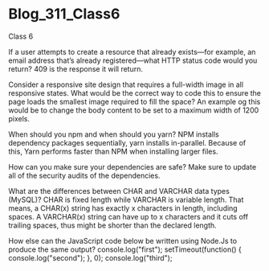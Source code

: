 # Blog_311_Class6
Class 6

If a user attempts to create a resource that already exists—for example, an email address that’s already registered—what HTTP status code would you return?
  409 is the response it will return.

Consider a responsive site design that requires a full-width image in all responsive states. What would be the correct way to code this to ensure the page loads the smallest image required to fill the space?
  An example og this would be to change the body content to be set to a maximum width of 1200 pixels.

When should you npm and when should you yarn?
NPM installs dependency packages sequentially, yarn installs in-parallel. Because of this, Yarn performs faster than NPM when installing larger files.

How can you make sure your dependencies are safe?
  Make sure to update all of the security audits of the dependencies.

What are the differences between CHAR and VARCHAR data types (MySQL)?
  CHAR is fixed length while VARCHAR is variable length. That means, a CHAR(x) string has exactly x characters in length, including spaces. A VARCHAR(x) string can have up to x characters and it cuts off trailing spaces, thus might be shorter than the declared length.
  
How else can the JavaScript code below be written using Node.Js to produce the same output?
  console.log("first");
setTimeout(function() {
    console.log("second");
}, 0);
console.log("third");
